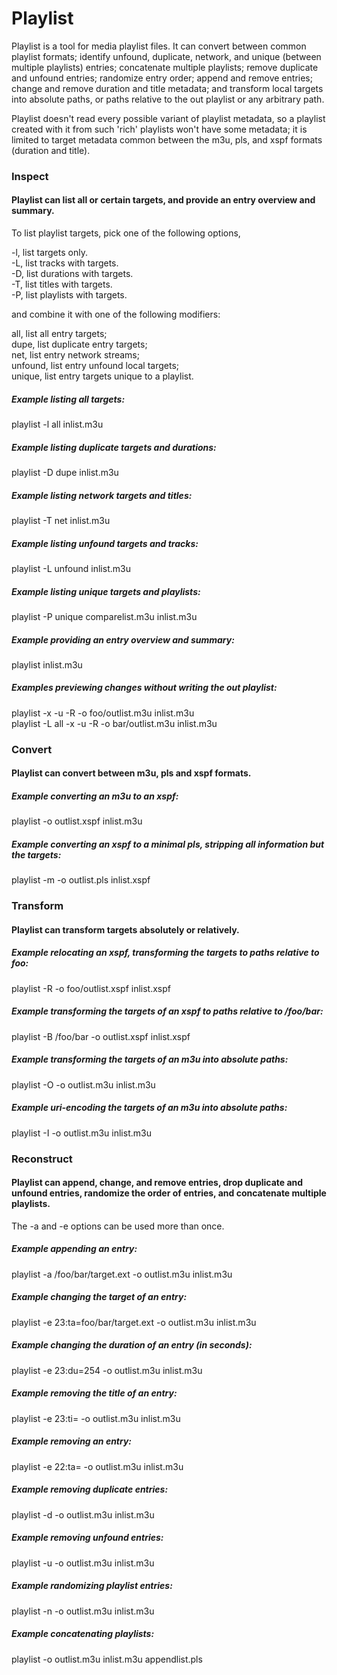 # Playlist

Playlist is a tool for media playlist files. It can convert between common playlist formats; identify unfound, duplicate, network, and unique (between multiple playlists) entries; concatenate multiple playlists; remove duplicate and unfound entries; randomize entry order; append and remove entries; change and remove duration and title metadata; and transform local targets into absolute paths, or paths relative to the out playlist or any arbitrary path.

Playlist doesn't read every possible variant of playlist metadata, so a playlist created with it from such 'rich' playlists won't have some metadata; it is limited to target metadata common between the m3u, pls, and xspf formats (duration and title).

### Inspect
#### Playlist can list all or certain targets, and provide an entry overview and summary.

To list playlist targets, pick one of the following options,

-l, list targets only.  
-L, list tracks with targets.  
-D, list durations with targets.  
-T, list titles with targets.  
-P, list playlists with targets.  

and combine it with one of the following modifiers:

all, list all entry targets;  
dupe, list duplicate entry targets;  
net, list entry network streams;  
unfound, list entry unfound local targets;  
unique, list entry targets unique to a playlist.  

##### Example listing all targets:

playlist -l all inlist.m3u

##### Example listing duplicate targets and durations:

playlist -D dupe inlist.m3u

##### Example listing network targets and titles:

playlist -T net inlist.m3u

##### Example listing unfound targets and tracks:

playlist -L unfound inlist.m3u

##### Example listing unique targets and playlists:

playlist -P unique comparelist.m3u inlist.m3u

##### Example providing an entry overview and summary:

playlist inlist.m3u

##### Examples previewing changes without writing the out playlist:

playlist -x -u -R -o foo/outlist.m3u inlist.m3u  
playlist -L all -x -u -R -o bar/outlist.m3u inlist.m3u

### Convert
#### Playlist can convert between m3u, pls and xspf formats.

##### Example converting an m3u to an xspf:

playlist -o outlist.xspf inlist.m3u

##### Example converting an xspf to a minimal pls, stripping all information but the targets:

playlist -m -o outlist.pls inlist.xspf

### Transform
#### Playlist can transform targets absolutely or relatively.

##### Example relocating an xspf, transforming the targets to paths relative to foo:

playlist -R -o foo/outlist.xspf inlist.xspf

##### Example transforming the targets of an xspf to paths relative to /foo/bar:

playlist -B /foo/bar -o outlist.xspf inlist.xspf

##### Example transforming the targets of an m3u into absolute paths:

playlist -O -o outlist.m3u inlist.m3u

##### Example uri-encoding the targets of an m3u into absolute paths:

playlist -I -o outlist.m3u inlist.m3u

### Reconstruct
#### Playlist can append, change, and remove entries, drop duplicate and unfound entries, randomize the order of entries, and concatenate multiple playlists.

The -a and -e options can be used more than once.

##### Example appending an entry:

playlist -a /foo/bar/target.ext -o outlist.m3u inlist.m3u

##### Example changing the target of an entry:

playlist -e 23:ta=foo/bar/target.ext -o outlist.m3u inlist.m3u

##### Example changing the duration of an entry (in seconds):

playlist -e 23:du=254 -o outlist.m3u inlist.m3u

##### Example removing the title of an entry:

playlist -e 23:ti= -o outlist.m3u inlist.m3u

##### Example removing an entry:

playlist -e 22:ta= -o outlist.m3u inlist.m3u

##### Example removing duplicate entries:

playlist -d -o outlist.m3u inlist.m3u

##### Example removing unfound entries:

playlist -u -o outlist.m3u inlist.m3u

##### Example randomizing playlist entries:

playlist -n -o outlist.m3u inlist.m3u

##### Example concatenating playlists:

playlist -o outlist.m3u inlist.m3u appendlist.pls
